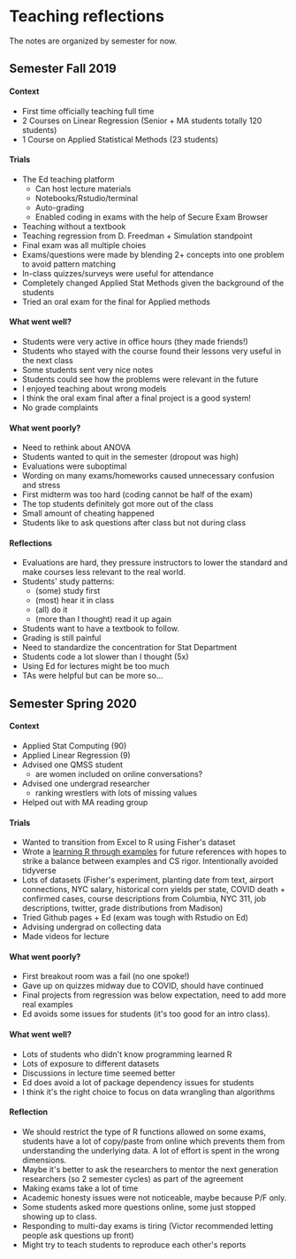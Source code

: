 # Teaching reflections
The notes are organized by semester for now.

## Semester Fall 2019

#### Context
- First time officially teaching full time
- 2 Courses on Linear Regression (Senior + MA students totally 120 students)
- 1 Course on Applied Statistical Methods (23 students)

#### Trials
- The Ed teaching platform
  - Can host lecture materials
  - Notebooks/Rstudio/terminal
  - Auto-grading
  - Enabled coding in exams with the help of Secure Exam Browser
- Teaching without a textbook
- Teaching regression from D. Freedman + Simulation standpoint
- Final exam was all multiple choies
- Exams/questions were made by blending 2+ concepts into one problem to avoid pattern matching
- In-class quizzes/surveys were useful for attendance
- Completely changed Applied Stat Methods given the background of the students
- Tried an oral exam for the final for Applied methods

#### What went well?
- Students were very active in office hours (they made friends!)
- Students who stayed with the course found their lessons very useful in the next class
- Some students sent very nice notes
- Students could see how the problems were relevant in the future
- I enjoyed teaching about wrong models
- I think the oral exam final after a final project is a good system!
- No grade complaints

#### What went poorly?
- Need to rethink about ANOVA
- Students wanted to quit in the semester (dropout was high)
- Evaluations were suboptimal
- Wording on many exams/homeworks caused unnecessary confusion and stress
- First midterm was too hard (coding cannot be half of the exam)
- The top students definitely got more out of the class
- Small amount of cheating happened
- Students like to ask questions after class but not during class

#### Reflections
- Evaluations are hard, they pressure instructors to lower the standard
  and make courses less relevant to the real world.
- Students' study patterns:
  - (some) study first
  - (most) hear it in class
  - (all) do it
  - (more than I thought) read it up again
- Students want to have a textbook to follow.
- Grading is still painful
- Need to standardize the concentration for Stat Department
- Students code a lot slower than I thought (5x)
- Using Ed for lectures might be too much
- TAs were helpful but can be more so...


## Semester Spring 2020

#### Context
- Applied Stat Computing (90)
- Applied Linear Regression (9)
- Advised one QMSS student
  - are women included on online conversations?
- Advised one undergrad researcher
  - ranking wrestlers with lots of missing values
- Helped out with MA reading group

#### Trials
- Wanted to transition from Excel to R using Fisher's dataset
- Wrote a [learning R through examples](stat_computing/lectures/learning_r_intro.md) for future references
  with hopes to strike a balance between examples and CS rigor. Intentionally avoided tidyverse
- Lots of datasets (Fisher's experiment, planting date from text, airport connections, NYC salary,
  historical corn yields per state, COVID death + confirmed cases, course descriptions from Columbia, NYC 311,
  job descriptions, twitter, grade distributions from Madison)
- Tried Github pages + Ed (exam was tough with Rstudio on Ed)
- Advising undergrad on collecting data
- Made videos for lecture

#### What went poorly?
- First breakout room was a fail (no one spoke!)
- Gave up on quizzes midway due to COVID, should have continued
- Final projects from regression was below expectation, need to add more real examples
- Ed avoids some issues for students (it's too good for an intro class).

#### What went well?
- Lots of students who didn't know programming learned R 
- Lots of exposure to different datasets
- Discussions in lecture time seemed better
- Ed does avoid a lot of package dependency issues for students
- I think it's the right choice to focus on data wrangling than algorithms

#### Reflection
- We should restrict the type of R functions allowed on some exams, students have a lot of copy/paste
  from online which prevents them from understanding the underlying data. A lot of effort is spent
  in the wrong dimensions.
- Maybe it's better to ask the researchers to mentor the next generation researchers (so 2 semester cycles)
  as part of the agreement
- Making exams take a lot of time
- Academic honesty issues were not noticeable, maybe because P/F only.
- Some students asked more questions online, some just stopped showing up to class.
- Responding to multi-day exams is tiring (Victor recommended letting people ask questions up front)
- Might try to teach students to reproduce each other's reports
